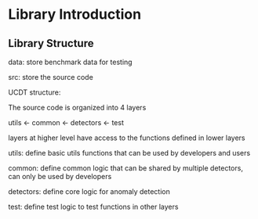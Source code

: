 # Library Introduction

## Library Structure


data: store benchmark data for testing

src: store the source code


UCDT structure:

The source code is organized into 4 layers

utils <- common <- detectors <- test

layers at higher level have access to the functions defined in lower layers

utils: define basic utils functions that can be used by developers and users


common: define common logic that can be shared by multiple detectors, can only be used by developers


detectors: define core logic for anomaly detection


test: define test logic to test functions in other layers


